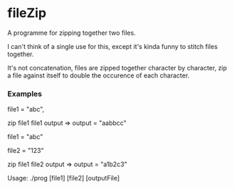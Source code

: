 # fileZip

A programme for zipping together two files.

I can't think of a single use for this, except it's kinda funny to stitch files together.

It's not concatenation, files are zipped together character by character, zip a file against itself to double the occurence of each character.

### Examples

file1 = "abc",

zip file1 file1 output => output = "aabbcc"



file1 = "abc"

file2 = "123"

zip file1 file2 output => output = "a1b2c3"



Usage: ./prog [file1] [file2] [outputFile]
